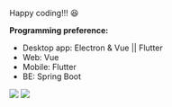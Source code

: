 Happy coding!!! 😆

**Programming preference:**

- Desktop app: Electron & Vue || Flutter
- Web: Vue
- Mobile: Flutter
- BE: Spring Boot


![](http://github-profile-summary-cards.vercel.app/api/cards/repos-per-language?username=Zhoucheng133&theme=default)
![](http://github-profile-summary-cards.vercel.app/api/cards/stats?username=Zhoucheng133&theme=default)
